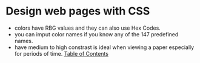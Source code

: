 # Design web pages with CSS
 - colors have RBG values and they can also use Hex Codes.
 - you can imput color names if you know any of the 147 predefined names.
 - have medium to high constrast is ideal when viewing a paper especially for periods of time.
 [Table of Contents](README.md)